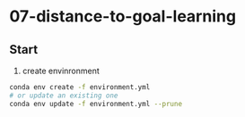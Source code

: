 # 07-distance-to-goal-learning

## Start

1. create envinronment

```bash
conda env create -f environment.yml
# or update an existing one
conda env update -f environment.yml --prune
```